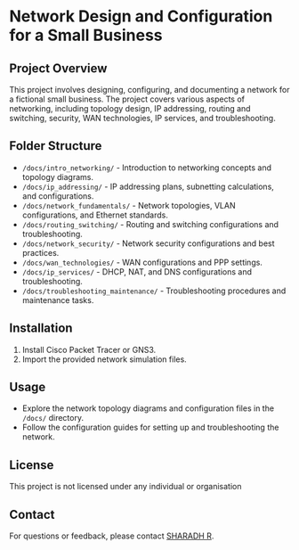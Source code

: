 # Network Design and Configuration for a Small Business

## Project Overview
This project involves designing, configuring, and documenting a network for a fictional small business. The project covers various aspects of networking, including topology design, IP addressing, routing and switching, security, WAN technologies, IP services, and troubleshooting.

## Folder Structure
- `/docs/intro_networking/` - Introduction to networking concepts and topology diagrams.
- `/docs/ip_addressing/` - IP addressing plans, subnetting calculations, and configurations.
- `/docs/network_fundamentals/` - Network topologies, VLAN configurations, and Ethernet standards.
- `/docs/routing_switching/` - Routing and switching configurations and troubleshooting.
- `/docs/network_security/` - Network security configurations and best practices.
- `/docs/wan_technologies/` - WAN configurations and PPP settings.
- `/docs/ip_services/` - DHCP, NAT, and DNS configurations and troubleshooting.
- `/docs/troubleshooting_maintenance/` - Troubleshooting procedures and maintenance tasks.

## Installation
1. Install Cisco Packet Tracer or GNS3.
2. Import the provided network simulation files.

## Usage
- Explore the network topology diagrams and configuration files in the `/docs/` directory.
- Follow the configuration guides for setting up and troubleshooting the network.

## License
This project is not licensed under any individual or organisation

## Contact
For questions or feedback, please contact [SHARADH R](mailto:sharadhkcc@gmail.com).
